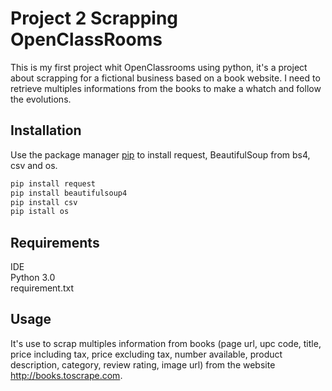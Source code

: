 # Project 2 Scrapping OpenClassRooms

This is my first project whit OpenClassrooms using python, it's a project about scrapping for a fictional business based on a book website. 
I need to retrieve multiples informations from the books to make a whatch and follow the evolutions.

## Installation

Use the package manager [pip](https://pip.pypa.io/en/stable/) to install request, BeautifulSoup from bs4, csv and os.

```bash
pip install request
pip install beautifulsoup4
pip install csv
pip istall os
```
## Requirements

IDE <br />
Python 3.0 <br />
requirement.txt

## Usage

It's use to scrap multiples information from books (page url, upc code, title, price including tax, price excluding tax, number available, product description, category, review rating, image url) from the website http://books.toscrape.com.

